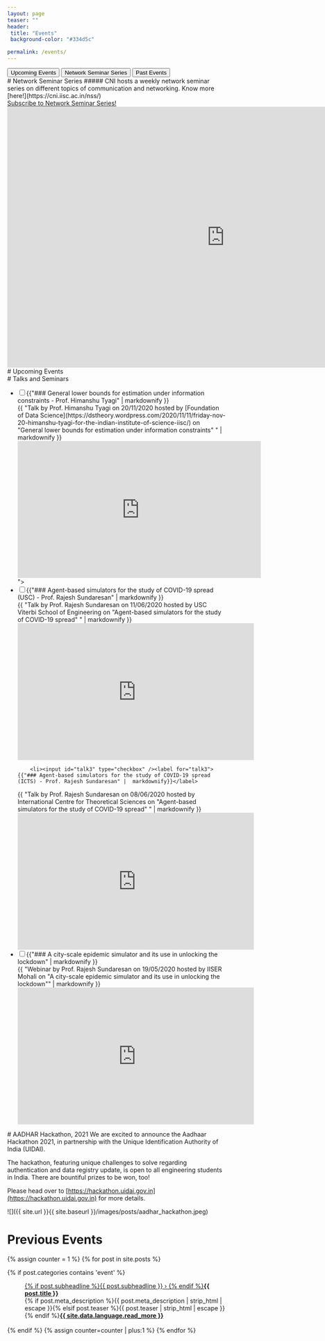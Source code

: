 ```yaml
---
layout: page
teaser: ""
header:
 title: "Events"
 background-color: "#334d5c"

permalink: /events/
---
```

<div class="tab">
  <button class="tablinks" onclick="clickTab(event, 'upcoming')" id="defaultOpen">Upcoming Events</button>
  <button class="tablinks" onclick="clickTab(event, 'nss')" id="defaultOpen">Network Seminar Series</button>
  <button class="tablinks" onclick="clickTab(event, 'past')">Past Events</button>
</div>
<div markdown="1" id="nss" class="tabcontent">
# Network Seminar Series
##### CNI hosts a weekly network seminar series on different topics of communication and networking. Know more [here!](https://cni.iisc.ac.in/nss/)
<div class="row t60 b60">
    <div class="small-12 text-center columns">
        <a class="button large radius alert" href="https://groups.google.com/g/cni-seminar-series" target="_blank"> Subscribe to Network Seminar Series!</a>
    </div><!-- /.small-12.columns -->
<iframe src="https://calendar.google.com/calendar/u/0/embed?color=%23cd74e6&src=v9fhtaae62fente6v22f36ht8c@group.calendar.google.com" style="border: 0" width="1000" height="600" frameborder="0" scrolling="no"></iframe>
</div><!-- /.row -->
</div>
<div markdown="1" id="talks" class="tabcontent">
</div>
<div markdown="1" id="upcoming" class="tabcontent">
# Upcoming Events
</div>
<div markdown="1" id="past" class="tabcontent">
# Talks and Seminars
<ul class="jekyllcodex_accordion">
        <li><input id="talk1" type="checkbox" /><label for="talk1">{{"### General lower bounds for estimation under information constraints - Prof. Himanshu Tyagi" |  markdownify }}</label>
<div>{{ "Talk by Prof. Himanshu Tyagi on 20/11/2020 hosted by [Foundation of Data Science](https://dstheory.wordpress.com/2020/11/11/friday-nov-20-himanshu-tyagi-for-the-indian-institute-of-science-iisc/) on &quot;General lower bounds for estimation under information constraints&quot;
" | markdownify }}<iframe width="560" height="315" src="https://www.youtube.com/embed/gcannMB6Ivg" title="YouTube video player" frameborder="0" allow="accelerometer; autoplay; clipboard-write; encrypted-media; gyroscope; picture-in-picture" allowfullscreen></iframe>"></div></li>
        <li><input id="talk2" type="checkbox" /><label for="talk2">{{"### Agent-based simulators for the study of COVID-19 spread (USC) - Prof. Rajesh Sundaresan" |  markdownify }}</label>
<div>{{ "Talk by Prof. Rajesh Sundaresan on 11/06/2020 hosted by USC Viterbi School of Engineering on &quot;Agent-based simulators for the study of COVID-19 spread&quot;
" | markdownify }}<iframe width="544" height="315" src="https://www.youtube.com/embed/n8sI6TujqLk" title="YouTube video player" frameborder="0" allow="accelerometer; autoplay; clipboard-write; encrypted-media; gyroscope; picture-in-picture" allowfullscreen></iframe></div></li>

        <li><input id="talk3" type="checkbox" /><label for="talk3">{{"### Agent-based simulators for the study of COVID-19 spread (ICTS) - Prof. Rajesh Sundaresan" |  markdownify}}</label>
<div>{{ "Talk by Prof. Rajesh Sundaresan on 08/06/2020 hosted by International Centre for Theoretical Sciences on &quot;Agent-based simulators for the study of COVID-19 spread&quot;
" | markdownify }}<iframe width="544" height="315" src="https://www.youtube.com/embed/qbMdmH5PanE" title="YouTube video player" frameborder="0" allow="accelerometer; autoplay; clipboard-write; encrypted-media; gyroscope; picture-in-picture" allowfullscreen></iframe></div></li>
        <li><input id="talk4" type="checkbox" /><label for="talk4">{{"### A city-scale epidemic simulator and its use in unlocking the lockdown" |  markdownify }}</label><div>{{ "Webinar by Prof. Rajesh Sundaresan on 19/05/2020 hosted by IISER Mohali on &quot;A city-scale epidemic simulator and its use in unlocking the lockdown&quot;" | markdownify }}<iframe width="544" height="315" src="https://www.youtube.com/embed/wyItaV2K8oE" title="YouTube video player" frameborder="0" allow="accelerometer; autoplay; clipboard-write; encrypted-media; gyroscope; picture-in-picture" allowfullscreen></iframe></div></li>
</ul>
<script>document.getElementById("talk1").click();</script>
# AADHAR Hackathon, 2021
We are excited to announce the Aadhaar Hackathon 2021, in partnership with the Unique Identification Authority of India (UIDAI).

The hackathon, featuring unique challenges to solve regarding authentication and data registry update, is open to all engineering students in India. There are bountiful prizes to be won, too!

Please head over to [https://hackathon.uidai.gov.in](https://hackathon.uidai.gov.in) for more details.

![]({{ site.url }}{{ site.baseurl }}/images/posts/aadhar_hackathon.jpeg)
# Previous Events
 <div class="row t10">
  <dl class="accordion" data-accordion>
                        {% assign counter = 1 %}
                        {% for post in site.posts %}
                        
{% if post.categories contains 'event' %}<dd class="accordion-navigation"><a href="#panel{{ counter }}"><span class="iconfont"></span> {% if post.subheadline %}{{ post.subheadline }} › {% endif %}<strong>{{ post.title }}</strong></a><div id="panel{{ counter }}" class="content">{% if post.meta_description %}{{ post.meta_description | strip_html | escape }}{% elsif post.teaser %}{{ post.teaser | strip_html | escape }}{% endif %}<a href="{{ site.url }}{{ site.baseurl }}{{ post.url }}" title="Read {{ post.title | escape_once }}"><strong>{{ site.data.language.read_more }}</strong></a><br><br></div></dd>{% endif %}
                        {% assign counter=counter | plus:1 %}
                        {% endfor %}
  </dl>
</div><!-- /.medium-7.columns -->

</div>
